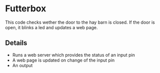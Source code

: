 # Futterbox

This code checks wether the door to the hay barn is closed. If the door is open, it blinks a led and updates a web page.

## Details
* Runs a web server which provides the status of an input pin
* A web page is updated on change of the input pin
* An output 
